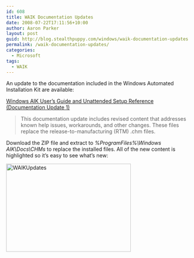 ```yaml
---
id: 608
title: WAIK Documentation Updates
date: 2008-07-22T17:11:56+10:00
author: Aaron Parker
layout: post
guid: http://blog.stealthpuppy.com/windows/waik-documentation-updates
permalink: /waik-documentation-updates/
categories:
  - Microsoft
tags:
  - WAIK
---
```

An update to the documentation included in the Windows Automated Installation Kit are available:

[Windows AIK User&#8217;s Guide and Unattended Setup Reference (Documentation Update 1)](http://www.microsoft.com/downloads/details.aspx?FamilyID=993c567d-f12c-4676-917f-05d9de73ada4&DisplayLang=en)

> This documentation update includes revised content that addresses known help issues, workarounds, and other changes. These files replace the release-to-manufacturing (RTM) .chm files.

Download the ZIP file and extract to _%ProgramFiles%\Windows AIK\Docs\CHMs_ to replace the installed files. All of the new content is highlighted so it’s easy to see what’s new:

[<img title="WAIKUpdates" height="238" alt="WAIKUpdates" src="http://stealthpuppy.com/wp-content/uploads/2008/07/waikupdates-thumb.png" width="338" border="0" />](http://stealthpuppy.com/wp-content/uploads/2008/07/waikupdates.png)